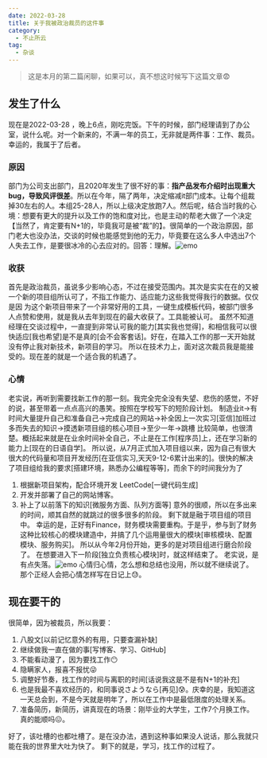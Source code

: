 ```yaml
---
date: 2022-03-28 
title: 关于我被政治裁员的这件事
category: 
  - 不止所云
tag:
  - 杂谈
---
```

> 这是本月的第二篇闲聊，如果可以，真不想这时候写下这篇文章:fearful:

## 发生了什么
现在是2022-03-28 ，晚上6点，刚吃完饭。下午的时候，部门经理请到了办公室，说什么呢。对一个新来的，不满一年的员工，无非就是两件事：工作、裁员。
幸运的，我属于了后者。
### 原因
 部门为公司支出部门，且2020年发生了很不好的事：**指产品发布介绍时出现重大bug，导致风评很差**。所以在今年，隔了两年，决定缩减it部门成本。让每个组裁掉30左右的人。本组25-28人，所以上级决定放跑7人。然后呢，结合当时我的心境：想要有更大的提升以及工作的饱和度对比，也是主动的帮老大做了一个决定【当然了，肯定要有N+1的，毕竟我可是被“裁”的】。很简单的一个政治原因，部门老大也没办法，交谈的时候也能感觉到他的无力，毕竟要在这么多人中选出7个人失去工作，是要很冰冷的心去应对的。回答：理解。![emo](https://leyuna-blog-img.oss-cn-hangzhou.aliyuncs.com/image/emo/QQ图片20220302210445.jpg)
### 收获
首先是政治裁员，虽说多少影响心态，不过在接受范围内。其次是实实在在的又被一个新的项目组所认可了，不指工作能力、适应能力这些我觉得我行的数据。仅仅是因 为这个新项目带来了一个非常好用的工具，一键生成模板代码，被部门很多人点赞和使用，就是我从去年到现在的最大收获了。工具能被认可。
虽然不知道经理在交谈过程中，一直提到非常认可我的能力[其实我也觉得]，和相信我可以很快适应[我也希望]是不是真的[会不会客套话]。好在，在踏入工作的那一天开始就没有停止我对新技术，新项目的学习。
所以在技术力上，面对这次裁员我是能接受的。现在差的就是一个适合我的机遇了。
### 心情
老实说，再听到需要找新工作的那一刻。我完全完全没有失望、悲伤的感觉，不好的说，甚至带着一点点高兴的愚笑。按照在学校写下的短阶段计划。
制造业it->有时间大量提升自己和准备自己->完成自己的网站->补全因上一次实习[亚信]加班过多而失去的知识->摸透新项目组的核心项目->至少一年->跳槽 
比较简单，也很清楚。概括起来就是在业余时间补全自己，不止是在工作[程序员]上，还在学习新的能力上[现在的日语自学]。
所以说，从7月正式加入项目组以来，因为自己有很大很大的代码量和项目开发经历[在亚信实习,天天9-12-6累计出来的]。很快的解决了项目组给我的要求[搭建环境，熟悉办公编程等等]，而余下的时间我分为了
1. 根据新项目架构，配合环境开发 LeetCode[一键代码生成]
2. 开发并部署了自己的网站博客。
3. 补上了以前落下的知识[微服务方面、队列方面等]
意外的很顺，所以在多出来的时间，顺其自然的就跳过的很多很多的阶段。
剩下就是融于项目组的项目中。
幸运的是，正好有Finance，财务模块需要重构。于是乎，参与到了财务这种比较核心的模块建造中，并搞了几个运用量很大的模块[审核模块、配置模块、服务购买]。
所以从今年2月份开始，更多的是对项目组进行磨合阶段了。
在想要进入下一阶段[独立负责核心模块]时，就这样结束了。
老实说，是有点失落。![emo](https://leyuna-blog-img.oss-cn-hangzhou.aliyuncs.com/image/emo/QQ图片20220302210452.png)
心情归心情，怎么想和总结也没用，所以就不继续说了。那个正经人会把心情怎样写在日记上:sweat:。

## 现在要干的

很简单，因为被裁员，所以我要：
1. 八股文[以前记忆意外的有用，只要查漏补缺]
2. 继续做我一直在做的事[写博客、学习、GitHub]
3. 不能看动漫了，因为要找工作:no_mouth:
4. 隐瞒家人，报喜不报忧:stuck_out_tongue_winking_eye:
5. 调整好节奏，找工作的时间与离职的时间[话说我这是不是有N+1的补充]
6. 也是我最不喜欢经历的，和同事说さようなら[再见]:cold_sweat:。庆幸的是，我知道这一天总会到，不是今天就是明年了，所以在工作中是最低限度的处理关系。
7. 准备简历，新简历，讲真现在的场景：刚毕业的大学生，工作7个月换工作。真的能顺吗:confounded:。

好了，该吐槽的也都吐槽了。是在没办法，遇到这种事如果没人说话，那么我就只能在我的世界里大吐为快了。
剩下的就是，学习，找工作的过程了。
